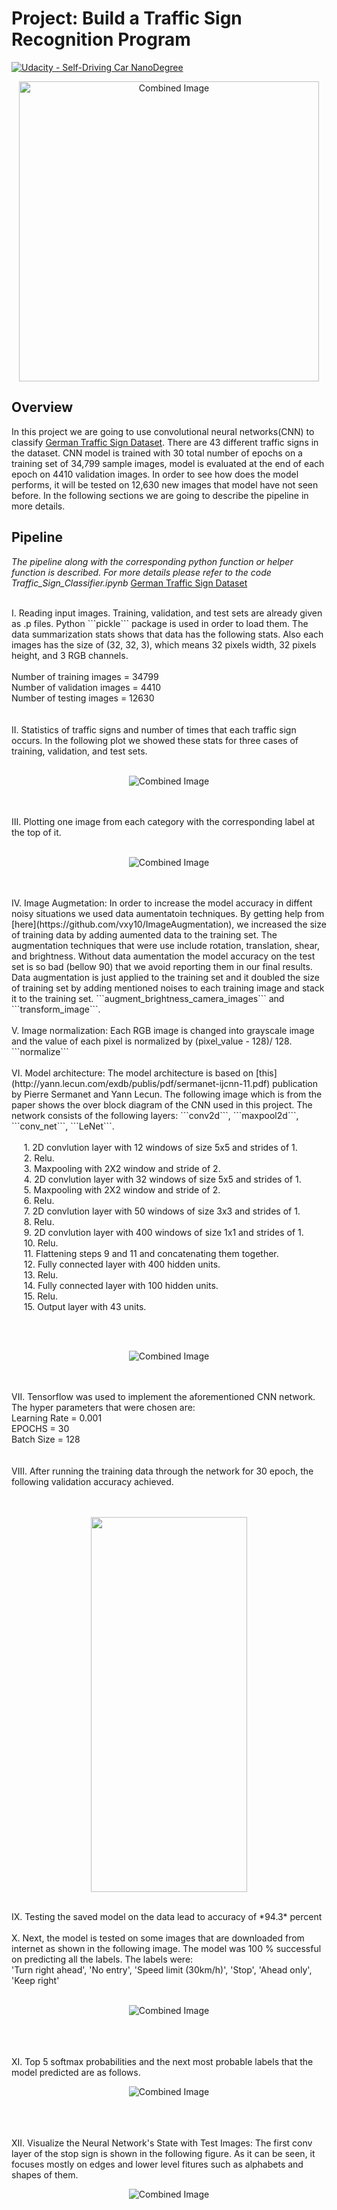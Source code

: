 # **Project: Build a Traffic Sign Recognition Program** 
[![Udacity - Self-Driving Car NanoDegree](https://s3.amazonaws.com/udacity-sdc/github/shield-carnd.svg)](http://www.udacity.com/drive)

<p align="center"><img src="examples/title.png" width="480" alt="Combined Image"></p>

Overview
---
In this project we are going to use convolutional neural networks(CNN) to classify [German Traffic Sign Dataset](http://benchmark.ini.rub.de/?section=gtsrb&subsection=dataset). There are 43 different traffic signs in the dataset. CNN model is trained with 30 total number of epochs on a training set of 34,799 sample images, model is evaluated at the end of each epoch on 4410 validation images. In order to see how does the model performs, it will be tested on 12,630 new images that model have not seen before. In the following sections we are going to describe the pipeline in more details.


Pipeline
---
*The pipeline along with the corresponding python function or helper function is described. For more details please refer to the code Traffic_Sign_Classifier.ipynb*
[German Traffic Sign Dataset](http://benchmark.ini.rub.de/?section=gtsrb&subsection=dataset)

<br>
I. Reading input images. Training, validation, and test sets are already given as .p files. Python ```pickle``` package is used in order to load them. The data summarization stats shows that data has the following stats. Also each images has the size of (32, 32, 3), which means 32 pixels width, 32 pixels height, and 3 RGB channels.
</br>
<br>
Number of training images = 34799
</br>
Number of validation images = 4410
<br>
Number of testing images = 12630
</br>
<br></br>
II. Statistics of traffic signs and number of times that each traffic sign occurs. In the following plot we showed these stats for three cases of training, validation, and test sets.
<br></br>
<p align="center"><img src="examples/visualize_data.png" alt="Combined Image"></p>
<br></br>
III. Plotting one image from each category with the corresponding label at the top of it.
<br></br>
<p align="center"><img src="examples/title.png" alt="Combined Image"></p>
<br></br>
IV. Image Augmetation: In order to increase the model accuracy in diffent noisy situations we used data aumentatoin techniques. By getting help from [here](https://github.com/vxy10/ImageAugmentation), we increased the size of training data by adding aumented data to the training set. The augmentation techniques that were use include rotation, translation, shear, and brightness. Without data aumentation the model accuracy on the test set is so bad (bellow 90) that we avoid reporting them in our final results. Data augmentation is just applied to the training set and it doubled the size of training set by adding mentioned noises to each training image and stack it to the training set. ```augment_brightness_camera_images``` and ```transform_image```.
<br></br>
V. Image normalization: Each RGB image is changed into grayscale image and the value of each pixel is normalized by (pixel_value - 128)/ 128. ```normalize```
<br></br>
VI. Model architecture: The model architecture is based on [this](http://yann.lecun.com/exdb/publis/pdf/sermanet-ijcnn-11.pdf) publication by Pierre Sermanet and Yann Lecun. The following image which is from the paper shows the over block diagram of the CNN used in this project. The network consists of the following layers: ```conv2d```, ```maxpool2d```, ```conv_net```, ```LeNet```.
<br>
</br>
&nbsp;&nbsp;&nbsp;&nbsp;&nbsp;1. 2D convlution layer with 12 windows of size 5x5 and strides of 1. 
<br>
&nbsp;&nbsp;&nbsp;&nbsp;&nbsp;2. Relu.
</br>
&nbsp;&nbsp;&nbsp;&nbsp;&nbsp;3. Maxpooling with 2X2 window and stride of 2.
<br>
&nbsp;&nbsp;&nbsp;&nbsp;&nbsp;4. 2D convlution layer with 32 windows of size 5x5 and strides of 1. 
</br>
&nbsp;&nbsp;&nbsp;&nbsp;&nbsp;5. Maxpooling with 2X2 window and stride of 2.
<br>
&nbsp;&nbsp;&nbsp;&nbsp;&nbsp;6. Relu.
</br>
&nbsp;&nbsp;&nbsp;&nbsp;&nbsp;7. 2D convlution layer with 50 windows of size 3x3 and strides of 1. 
<br>
&nbsp;&nbsp;&nbsp;&nbsp;&nbsp;8. Relu.
</br>
&nbsp;&nbsp;&nbsp;&nbsp;&nbsp;9. 2D convlution layer with 400 windows of size 1x1 and strides of 1.
<br>
&nbsp;&nbsp;&nbsp;&nbsp;&nbsp;10. Relu.
</br>
&nbsp;&nbsp;&nbsp;&nbsp;&nbsp;11. Flattening steps 9 and 11 and concatenating them together.
<br>
&nbsp;&nbsp;&nbsp;&nbsp;&nbsp;12. Fully connected layer with 400 hidden units.
</br>
&nbsp;&nbsp;&nbsp;&nbsp;&nbsp;13. Relu.
<br>
&nbsp;&nbsp;&nbsp;&nbsp;&nbsp;14. Fully connected layer with 100 hidden units.
</br>
&nbsp;&nbsp;&nbsp;&nbsp;&nbsp;15. Relu.
<br>
&nbsp;&nbsp;&nbsp;&nbsp;&nbsp;15. Output layer with 43 units.
</br>

<br></br>
<p align="center"><img src="examples/CNN.png" alt="Combined Image" ></p>
<br></br>
VII. Tensorflow was used to implement the aforementioned CNN network. The hyper parameters that were chosen are:
<br>
Learning Rate = 0.001
</br>
EPOCHS = 30
<br>
Batch Size = 128
</br>
<br></br>
VIII. After running the training data through the network for 30 epoch, the following validation accuracy achieved.
<br></br>
<br>
<p align="center"><img src="examples/Valid_accuracy.png" width = "250" height="600" align="middle"></p>
</br>
IX. Testing the saved model on the data lead to accuracy of *94.3* percent
<br></br>
X. Next, the model is tested on some images that are downloaded from internet as shown in the following image. The model was 100 % successful on predicting all the labels. The labels were:
<br>
'Turn right ahead', 'No entry', 'Speed limit (30km/h)', 'Stop', 'Ahead only', 'Keep right'
</br>
<br>
<p align="center"><img src="examples/othersigns.png" alt="Combined Image" >	</p>
</br>
<br></br>
XI. Top 5 softmax probabilities and the next most probable labels that the model predicted are as follows.
<br>
<p align="center"><img src="examples/Labels.png" alt="Combined Image" >	</p>
</br>
<br></br>
XII. Visualize the Neural Network's State with Test Images: The first conv layer of the stop sign is shown in the following figure. As it can be seen, it focuses mostly on edges and lower level fitures such as alphabets and shapes of them.
<br>
<p align="center"><img src="examples/ConvLayer_StopSign.png" alt="Combined Image" >	</p>
</br>
<br></br>
